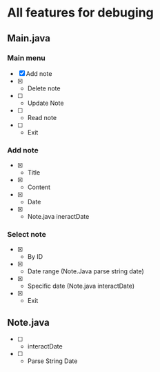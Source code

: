 # All features for debuging

## Main.java

### Main menu
- [x] Add note
- [x] - Delete note
- [ ] - Update Note
- [ ] - Read note
- [ ] - Exit

### Add note
- [x] - Title
- [x] - Content
- [x] - Date
- [x] - Note.java ineractDate

### Select note
- [x] - By ID
- [x] - Date range (Note.Java parse string date)
- [x] - Specific date (Note.java interactDate)
- [x] - Exit

## Note.java
- [ ] - interactDate 
- [ ] - Parse String Date <!--BUG: "this.dateString" is null" --> 
